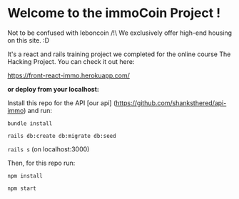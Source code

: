 # Welcome to the immoCoin Project ! 

Not to be confused with leboncoin /!\ We exclusively offer high-end housing on this site. :D

It's a react and rails training project we completed for the online course The Hacking Project. You can check it out here:

https://front-react-immo.herokuapp.com/


__or deploy from your localhost:__

Install this repo for the API [our api] (https://github.com/shanksthered/api-immo)
and run:

`bundle install`

`rails db:create db:migrate db:seed`

`rails s` (on localhost:3000)


Then, for this repo run:

`npm install`

`npm start`
